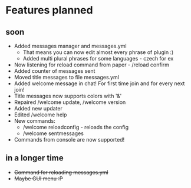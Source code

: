 # Features planned

## soon
* Added messages manager and messages.yml
  * That means you can now edit almost every phrase of plugin :) 
  * Added multi plural phrases for some languages - czech for ex
* Now listening for reload command from paper - /reload confirm
* Added counter of messages sent
* Moved title messages to file messages.yml
* Added welcome message in chat! For first time join and for every next join!
* Title messages now supports colors with '&'
* Repaired /welcome update, /welcome version
* Added new updater
* Edited /welcome help
* New commands:
  * /welcome reloadconfig - reloads the config
  * /welcome sentmessages
* Commands from console are now supported!

## in a longer time
* ~~Command for reloading messages.yml~~
* ~~Maybe GUI menu :P~~
